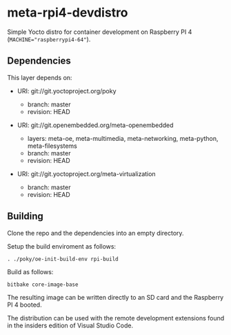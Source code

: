 # meta-rpi4-devdistro

Simple Yocto distro for container development on Raspberry PI 4 (`MACHINE="raspberrypi4-64"`).

## Dependencies

This layer depends on:

* URI: git://git.yoctoproject.org/poky
  * branch: master
  * revision: HEAD

* URI: git://git.openembedded.org/meta-openembedded
  * layers: meta-oe, meta-multimedia, meta-networking, meta-python, meta-filesystems
  * branch: master
  * revision: HEAD

* URI: git://git.yoctoproject.org/meta-virtualization
  * branch: master
  * revision: HEAD

## Building

Clone the repo and the dependencies into an empty directory.

Setup the build enviroment as follows:
```
. ./poky/oe-init-build-env rpi-build
```
Build as follows:
```
bitbake core-image-base
```

The resulting image can be written directly to an SD card and the Raspberry PI 4 booted.

The distribution can be used with the remote development extensions found in the insiders edition of Visual Studio Code.
